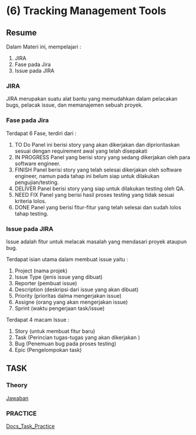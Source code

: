# (6)  Tracking Management Tools

## Resume 

Dalam Materi ini, mempelajari :
1. JIRA
2. Fase pada Jira
3. Issue pada JIRA

### JIRA
JIRA merupakan suatu alat bantu yang memudahkan dalam pelacakan bugs, pelacak issue, dan memanajemen sebuah proyek.

### Fase pada Jira 
Terdapat 6 Fase, terdiri dari :
1. TO Do
  Panel ini berisi story yang akan dikerjakan dan diprioritaskan sesuai dengan requirement awal yang telah disepakati
2. IN PROGRESS
  Panel yang berisi story yang sedang dikerjakan oleh para software engineer.
3. FINISH
  Panel berisi story yang telah selesai dikerjakan oleh software engineer, namun pada tahap ini belum siap untuk dilakukan pengujian/testing.
4. DELIVER
  Panel berisi story yang siap untuk dilakukan testing oleh QA.
5. NEED FIX
  Panel yang berisi hasil proses testing yang tidak sesuai kriteria lolos.
6. DONE
  Panel yang berisi fitur-fitur yang telah selesai dan sudah lolos tahap testing.

 
### Issue pada JIRA
Issue adalah fitur untuk melacak masalah yang mendasari proyek ataupun bug.

Terdapat isian utama dalam membuat issue yaitu :
1. Project (nama projek)
2. Issue Type (jenis issue yang dibuat)
3. Reporter (pembuat issue)
4. Description (deskripsi dari issue yang akan dibuat)
5. Priority (prioritas dalma mengerjakan issue)
6. Assigne (orang yang akan mengerjakan issue)
7. Sprint (waktu pengerjaan task/issue)

Terdapat 4 macam Issue :
1. Story (untuk membuat fitur baru)
2. Task (Perincian tugas-tugas yang akan dikerjakan )
3. Bug (Penemuan bug pada proses testing)
4. Epic (Pengelompokan task)


## TASK

### Theory
[Jawaban](./Praktikum/Jawaban_Task.txt)

### PRACTICE
[Docs_Task_Practice](https://docs.google.com/document/d/1gQn3R7WFctBcU2TU8rBSrioVoqbwR_LkMLDKI18RKts/edit?usp=sharing) 


